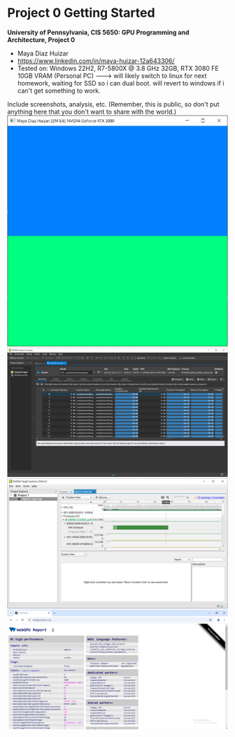 Project 0 Getting Started
====================

**University of Pennsylvania, CIS 5650: GPU Programming and Architecture, Project 0**

* Maya Diaz Huizar
* https://www.linkedin.com/in/maya-huizar-12a643306/
* Tested on: Windows 22H2, R7-5800X @ 3.8 GHz 32GB, RTX 3080 FE 10GB VRAM (Personal PC)
---> will likely switch to linux for next homework, waiting for SSD so i can dual boot. will revert to windows if i can't get something to work.


Include screenshots, analysis, etc. (Remember, this is public, so don't put
anything here that you don't want to share with the world.)
![thing 1](images/mayadiazhuizar.PNG)
![thing 2](images/compute.PNG)
![thing 3](images/nsight.PNG)
![thing 3](images/webgpu.PNG)